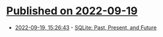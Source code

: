 # [Published on 2022-09-19](index.md)

* [2022-09-19, 15:26:43](https://lobste.rs/s/ydexk4/sqlite_past_present_future) - [SQLite: Past, Present, and Future](https://muratbuffalo.blogspot.com/2022/09/sqlite-past-present-and-future.html)
